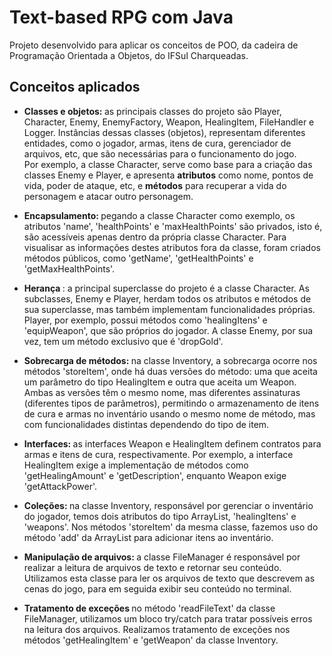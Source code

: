 <h1> Text-based RPG com Java </h1>
Projeto desenvolvido para aplicar os conceitos de POO, da cadeira de Programação Orientada a Objetos, do IFSul Charqueadas.

<h2> Conceitos aplicados </h2>
<ul>
  <li>
    <p>
    <b> Classes e objetos: </b> as principais classes do projeto são Player, Character, Enemy, EnemyFactory, Weapon, HealingItem, FileHandler e Logger. Instâncias dessas classes (objetos), representam diferentes entidades, como o jogador, armas, itens de cura, gerenciador de arquivos, etc, que são necessárias para o funcionamento do jogo. <br> Por exemplo, a classe Character, serve como base para a criação das classes Enemy e Player, e apresenta <b>atributos</b>  como nome, pontos de vida, poder de ataque, etc, e <b>métodos</b> para recuperar a vida do personagem e atacar outro personagem.
  </p>
  </li>
  <li>
    <p>
      <b> Encapsulamento: </b> pegando a classe Character como exemplo, os atributos 'name', 'healthPoints' e 'maxHealthPoints' são privados, isto é, são acessíveis apenas dentro da própria classe Character. Para visualisar as informações destes atributos fora da classe, foram criados métodos públicos, como 'getName', 'getHealthPoints' e 'getMaxHealthPoints'.
    </p>
  </li>
  <li>
    <p>
      <b> Herança </b>: a principal superclasse do projeto é a classe Character. As subclasses, Enemy e Player, herdam todos os atributos e métodos de sua superclasse, mas também implementam funcionalidades próprias. Player, por exemplo, possui métodos como 'healingItens' e 'equipWeapon', que são próprios do jogador. A classe Enemy, por sua vez, tem um método exclusivo que é 'dropGold'.
    </p>
  </li>
  <li>
    <p>
      <b> Sobrecarga de métodos: </b> na classe Inventory, a sobrecarga ocorre nos métodos 'storeItem', onde há duas versões do método: uma que aceita um parâmetro do tipo HealingItem e outra que aceita um Weapon. Ambas as versões têm o mesmo nome, mas diferentes assinaturas (diferentes tipos de parâmetros), permitindo o armazenamento de itens de cura e armas no inventário usando o mesmo nome de método, mas com funcionalidades distintas dependendo do tipo de item.
    </p>
  </li>
  <li>
    <p>
      <b> Interfaces: </b> as interfaces Weapon e HealingItem definem contratos para armas e itens de cura, respectivamente. Por exemplo, a interface HealingItem exige a implementação de métodos como 'getHealingAmount' e 'getDescription', enquanto Weapon exige 'getAttackPower'.
    </p>
  </li>
  <li>
    <p>
      <b> Coleções: </b> na classe Inventory, responsável por gerenciar o inventário do jogador, temos dois atributos do tipo ArrayList, 'healingItens' e 'weapons'. Nos métodos 'storeItem' da mesma classe, fazemos uso do método 'add' da ArrayList para adicionar itens ao inventário. 
    </p>
  </li>
  <li>
    <p>
      <b> Manipulação de arquivos: </b> a classe FileManager é responsável por realizar a leitura de arquivos de texto e retornar seu conteúdo. Utilizamos esta classe para ler os arquivos de texto que descrevem as cenas do jogo, para em seguida exibir seu conteúdo no terminal.
    </p>
  </li>
  <li>
    <p>
      <b> Tratamento de exceções </b> no método 'readFileText' da classe FileManager, utilizamos um bloco try/catch para tratar possíveis erros na leitura dos arquivos. Realizamos tratamento de exceções nos métodos 'getHealingItem' e 'getWeapon' da classe Inventory.
    </p>
  </li>
</ul>
